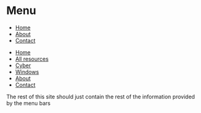 # Menu

<ul class="menu">
  <li><a href="#">Home</a></li>
  <li><a href="#">About</a></li>
  <li><a href="#">Contact</a></li>
</ul>

* [Home](index.md)
* [All resources](docs/resources)
* [Cyber](docs/resources/cyber.md)
* [Windows](docs/resources/windows.md)
* [About](about.md)
* [Contact](contact.md)



The rest of this site should just contain the rest of the information provided by the menu bars

